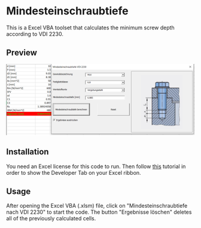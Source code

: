 # Mindesteinschraubtiefe

This is a Excel VBA toolset that calculates the minimum screw depth according to VDI 2230.

## Preview

![option 1](https://github.com/doughtyphilipe/Mindesteinschraubtiefe/blob/main/Mindesteinschraubtiefe.PNG)


## Installation

You need an Excel license for this code to run. Then follow [this](https://www.excelcampus.com/vba/enable-developer-tab/) tutorial in order to show the Developer Tab on your Excel ribbon.

## Usage

After opening the Excel VBA (.xlsm) file, click on "Mindesteinschraubtiefe nach VDI 2230" to start the code. The button "Ergebnisse löschen" deletes all of the previously calculated cells.

